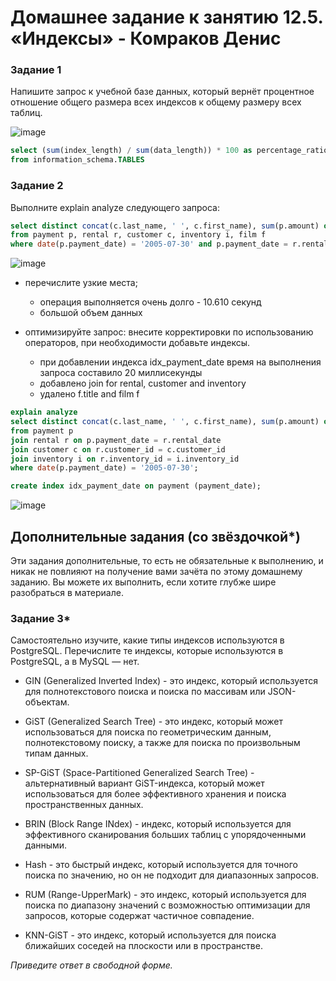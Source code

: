 # Домашнее задание к занятию 12.5. «Индексы» - Комраков Денис

### Задание 1

Напишите запрос к учебной базе данных, который вернёт процентное отношение общего размера всех индексов к общему размеру всех таблиц.

![image](https://user-images.githubusercontent.com/121336770/235310501-19d9db5f-5070-42ab-97f5-0c73a910956c.png)

```sql
select (sum(index_length) / sum(data_length)) * 100 as percentage_ratio
from information_schema.TABLES
```

### Задание 2

Выполните explain analyze следующего запроса:
```sql
select distinct concat(c.last_name, ' ', c.first_name), sum(p.amount) over (partition by c.customer_id, f.title)
from payment p, rental r, customer c, inventory i, film f
where date(p.payment_date) = '2005-07-30' and p.payment_date = r.rental_date and r.customer_id = c.customer_id and i.inventory_id = r.inventory_id
```

![image](https://user-images.githubusercontent.com/121336770/235315230-e6edd7e3-1369-436e-87cc-1abe374e38cc.png)

- перечислите узкие места;
   - операция выполняется очень долго - 10.610 секунд
   - большой объем данных
  
- оптимизируйте запрос: внесите корректировки по использованию операторов, при необходимости добавьте индексы.
   - при добавлении индекса idx_payment_date время на выполнения запроса составило 20 миллисекунды
   - добавлено join for rental, customer and inventory
   - удалено f.title and film f

```sql
explain analyze
select distinct concat(c.last_name, ' ', c.first_name), sum(p.amount) over (partition by c.customer_id)
from payment p
join rental r on p.payment_date = r.rental_date
join customer c on r.customer_id = c.customer_id
join inventory i on r.inventory_id = i.inventory_id
where date(p.payment_date) = '2005-07-30';

create index idx_payment_date on payment (payment_date);
```

![image](https://user-images.githubusercontent.com/121336770/235315331-319e1134-c911-4f91-842c-60acd2a88fc4.png)


## Дополнительные задания (со звёздочкой*)
Эти задания дополнительные, то есть не обязательные к выполнению, и никак не повлияют на получение вами зачёта по этому домашнему заданию. Вы можете их выполнить, если хотите глубже шире разобраться в материале.

### Задание 3*

Самостоятельно изучите, какие типы индексов используются в PostgreSQL. Перечислите те индексы, которые используются в PostgreSQL, а в MySQL — нет.

- GIN (Generalized Inverted Index) - это индекс, который используется для полнотекстового поиска и поиска по массивам или JSON-объектам.

- GiST (Generalized Search Tree) - это индекс, который может использоваться для поиска по геометрическим данным, полнотекстовому поиску, а также для поиска по произвольным типам данных.

- SP-GiST (Space-Partitioned Generalized Search Tree) - альтернативный вариант GiST-индекса, который может использоваться для более эффективного хранения и поиска пространственных данных.

- BRIN (Block Range INdex) - индекс, который используется для эффективного сканирования больших таблиц с упорядоченными данными.

- Hash - это быстрый индекс, который используется для точного поиска по значению, но он не подходит для диапазонных запросов.

- RUM (Range-UpperMark) - это индекс, который используется для поиска по диапазону значений с возможностью оптимизации для запросов, которые содержат частичное совпадение.

- KNN-GiST - это индекс, который используется для поиска ближайших соседей на плоскости или в пространстве.

*Приведите ответ в свободной форме.*

